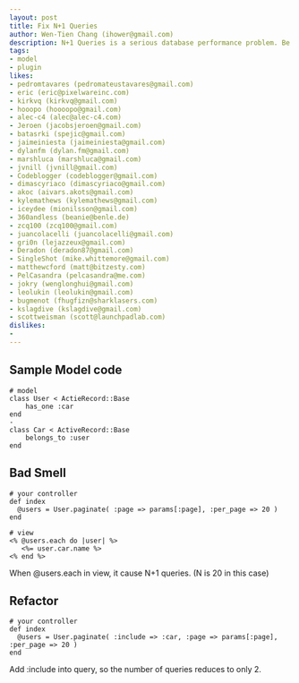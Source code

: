 ```yaml
---
layout: post
title: Fix N+1 Queries
author: Wen-Tien Chang (ihower@gmail.com)
description: N+1 Queries is a serious database performance problem. Be careful of that situation! If you're not sure, I recommend you install http://github.com/flyerhzm/bullet plugin, which helps you reduce the number of queries with alerts (and growl).
tags:
- model
- plugin
likes:
- pedromtavares (pedromateustavares@gmail.com)
- eric (eric@pixelwareinc.com)
- kirkvq (kirkvq@gmail.com)
- hooopo (hoooopo@gmail.com)
- alec-c4 (alec@alec-c4.com)
- Jeroen (jacobsjeroen@gmail.com)
- batasrki (spejic@gmail.com)
- jaimeiniesta (jaimeiniesta@gmail.com)
- dylanfm (dylan.fm@gmail.com)
- marshluca (marshluca@gmail.com)
- jvnill (jvnill@gmail.com)
- Codeblogger (codeblogger@gmail.com)
- dimascyriaco (dimascyriaco@gmail.com)
- akoc (aivars.akots@gmail.com)
- kylemathews (kylemathews@gmail.com)
- iceydee (mionilsson@gmail.com)
- 360andless (beanie@benle.de)
- zcq100 (zcq100@gmail.com)
- juancolacelli (juancolacelli@gmail.com)
- gri0n (lejazzeux@gmail.com)
- Deradon (deradon87@gmail.com)
- SingleShot (mike.whittemore@gmail.com)
- matthewcford (matt@bitzesty.com)
- PelCasandra (pelcasandra@me.com)
- jokry (wenglonghui@gmail.com)
- leolukin (leolukin@gmail.com)
- bugmenot (fhugfizn@sharklasers.com)
- kslagdive (kslagdive@gmail.com)
- scottweisman (scott@launchpadlab.com)
dislikes:
- 
---
```

Sample Model code
---------

    # model
    class User < ActieRecord::Base
        has_one :car
    end
    -
    class Car < ActiveRecord::Base
        belongs_to :user
    end

Bad Smell
---------
    
    # your controller
    def index
      @users = User.paginate( :page => params[:page], :per_page => 20 )
    end
    
    # view
    <% @users.each do |user| %>
       <%= user.car.name %>
    <% end %>

When @users.each in view, it cause N+1 queries. (N is 20 in this case)

Refactor
--------

    # your controller
    def index
      @users = User.paginate( :include => :car, :page => params[:page], :per_page => 20 )
    end

Add :include into query, so the number of queries reduces to only 2.
